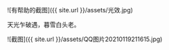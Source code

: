 ![有帮助的截图]({{ site.url }}/assets/光效.jpg)

天光乍破遇，暮雪白头老。


![截图]({{ site.url }}/assets/QQ图片20210119211615.jpg)
                       
                     
